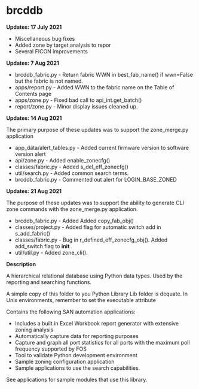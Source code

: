 # brcddb

**Updates: 17 July 2021**

* Miscellaneous bug fixes
* Added zone by target analysis to repor
* Several FICON improvements

**Updates: 7 Aug 2021**

* brcddb_fabric.py - Return fabric WWN in best_fab_name() if wwn=False but the fabric is not named.
* apps/report.py - Added WWN to the fabric name on the Table of Contents page
* apps/zone.py - Fixed bad call to api_int.get_batch()
* report/zone.py - Minor display issues cleaned up.

**Updates: 14 Aug 2021**

The primary purpose of these updates was to support the zone_merge.py application

* app_data/alert_tables.py - Added current firmware version to software version alert
* api/zone.py - Added enable_zonecfg()
* classes/fabric.py - Added s_del_eff_zonecfg()
* util/search.py - Added common search terms.
* brcddb_fabric.py - Commented out alert for LOGIN_BASE_ZONED

**Updates: 21 Aug 2021**

The purpose of these updates was to support the ability to generate CLI zone commands
with the zone_merge.py application.

* brcddb_fabric.py - Added Added copy_fab_obj()
* classes/project.py - Added flag for automatic switch add in s_add_fabric()
* classes/fabric.py - Bug in r_defined_eff_zonecfg_obj(). Added add_switch flag to __init__
* util/util.py - Added zone_cli().

**Description**

A hierarchical relational database using Python data types. Used by the reporting and searching functions.

A simple copy of this folder to you Python Library Lib folder is dequate. In Unix environments, remember to set the executable attribute

Contains the following SAN automation applications:

* Includes a built in Excel Workbook report generator with extensive zoning analysis
* Automatically capture data for reporting purposes
* Capture and graph all port statistics for all ports with the maximum poll frequency supported by FOS
* Tool to validate Python development environment
* Sample zoning configuration application
* Sample applications to use the search capabilities.


See applications for sample modules that use this library.
